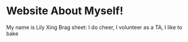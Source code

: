 # Website About Myself!

My name is Lily Xing
Brag sheet: I do cheer, I volunteer as a TA, I like to bake
